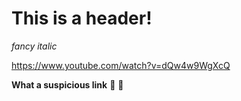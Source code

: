 # This is a header!

*fancy italic*

https://www.youtube.com/watch?v=dQw4w9WgXcQ 

**What a suspicious link** :raised_eyebrow: :thinking: